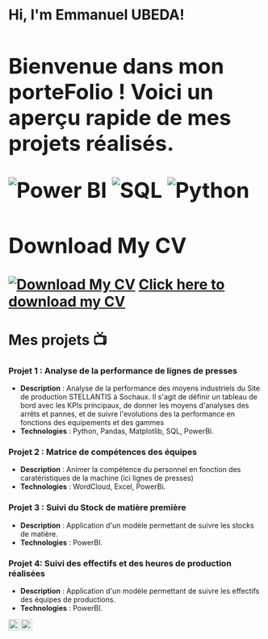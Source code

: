 <h1>Hi, I'm Emmanuel UBEDA! <br/><a 

<!-- My Portfolio  CECI EST UN MODELE -->
<h2> Bienvenue dans mon porteFolio ! Voici un aperçu rapide de mes projets réalisés.

<!--
Welcome to my portfolio! Here you can find my projects and details about my experience.
![Power BI](https://img.shields.io/badge/Business%20Intelligence-Power%20BI-informational?style=flat&logo=powerbi&color=F2C811)
![SQL](https://img.shields.io/badge/Database-SQL-informational?style=flat&logo=sqlite&color=003B57)
# ![JavaScript](https://img.shields.io/badge/Code-JavaScript-informational?style=flat&logo=javascript&color=F7DF1E)
![Python](https://img.shields.io/badge/Code-Python-informational?style=flat&logo=python&color=3776AB)
# ![PHP](https://img.shields.io/badge/Code-PHP-informational?style=flat&logo=php&color=777BB4)
# ![Laravel](https://img.shields.io/badge/Framework-Laravel-informational?style=flat&logo=laravel&color=FF2D20)
# ![Next.js](https://img.shields.io/badge/Framework-Next.js-informational?style=flat&logo=next.js&color=000000)
# ![Vercel](https://img.shields.io/badge/Deployment-Vercel-informational?style=flat&logo=vercel&color=000000)
# ![AWS](https://img.shields.io/badge/Cloud-AWS-informational?style=flat&logo=amazon-aws&color=232F3E)
# ![Linux](https://img.shields.io/badge/System-Linux-informational?style=flat&logo=linux&color=FCC624)

# <img width="1386" alt="Capture d'écran 2024-11-08 à 16 53 40" src="https://github.com/user-attachments/assets/d91d82f9-8bb1-44a8-ab93-dbe43959c731" />
<h2>:male-technologist: Data Analysis Development Projects:</h2>

# - <b>Final study cas with databird</b>
#   - [Praciting DS & Algos in Python](https://github.com/joshmadakor1/Algorithms-Practice)

# <h2>📺 Popular YouTube Videos</h2>
#- [How to get into Cybersecurity Starting From Zero](https://www.youtube.com/watch?v=a83ASGn_V_s)
-->

![Power BI](https://img.shields.io/badge/Business%20Intelligence-Power%20BI-informational?style=flat&logo=powerbi&color=F2C811)
![SQL](https://img.shields.io/badge/Database-SQL-informational?style=flat&logo=sqlite&color=003B57)
![Python](https://img.shields.io/badge/Code-Python-informational?style=flat&logo=python&color=3776AB)

## Download My CV

[![Download My CV](https://img.shields.io/badge/Download%20My%20CV-blue)](https://github.com/UBEDA-DataPerf/ManuUbeda/blob/d2d7a0f27ac7bfa964f32cd80b2c8f717136f068/CV%20Ubeda.pdf)
[Click here to download my CV](https://github.com/UBEDA-DataPerf/ManuUbeda/blob/d2d7a0f27ac7bfa964f32cd80b2c8f717136f068/CV%20Ubeda.pdf)



# Mes projets 📺

### Projet 1 : Analyse de la performance de lignes de presses   
- **Description** : Analyse de la performance des moyens industriels du Site de production STELLANTIS à Sochaux. Il s'agit de définir un tableau de bord avec les KPIs principaux, de donner les moyens d'analyses des arrêts et pannes, et de suivre l'evolutions des la performance en fonctions des equipements et des gammes  
- **Technologies** : Python, Pandas, Matplotlib, SQL, PowerBi.
<!-- [Lien vers le projet](https://github.com/Yacine-Hamdi/Netflix)
- <!--- **Lien vers le projet** : [lien vers le projet GitHub]() -->

### Projet 2 : Matrice de compétences des équipes
- **Description** : Animer la compétence du personnel en fonction des caratéristiques de la machine (ici lignes de presses)
- **Technologies** : WordCloud, Excel, PowerBi.
<!--- **Lien vers le projet** : [lien vers le projet GitHub]() -->

### Projet 3 : Suivi du Stock de matière première
- **Description** : Application d'un modèle permettant de suivre les stocks de matière.
- **Technologies** : PowerBI.
<!--- **Lien vers le projet** : [lien vers le projet GitHub]() -->

### Projet 4: Suivi des effectifs et des heures de production réalisées
- **Description** : Application d'un modèle permettant de suivre les effectifs des équipes de productions.
- **Technologies** : PowerBI.
<!--- **Lien vers le projet** : [lien vers le projet GitHub]() -->


[<img align="left" alt="JoshMadakor | YouTube" width="22px" src="https://cdn.jsdelivr.net/npm/simple-icons@v3/icons/youtube.svg" />][youtube]
[<img align="left" alt="JoshMadakor | LinkedIn" width="22px" src="https://cdn.jsdelivr.net/npm/simple-icons@v3/icons/linkedin.svg" />][linkedin]

[youtube]: www.youtube.com/@EmmanuelUBEDA-y6w
[linkedin]: www.linkedin.com/in/emmanuel-ubeda-3b997282

<!--
**joshmadakor1/joshmadakor1** is a ✨ _special_ ✨ repository because its `README.md` (this file) appears on your GitHub profile.

Here are some ideas to get you started:

- 🔭 I'm currently working on ...
- 🌱 I'm currently learning ...
- 👯 I'm looking to collaborate on ...
- 🤔 I'm looking for help with ...
- 💬 Ask me about ...
- 📫 How to reach me: ...
- 😄 Pronouns: ...
- ⚡ Fun fact: ...

Code to use : 
# Header Examples

# H1 Header
## H2 Header
### H3 Header

---

## Text Formatting

**Bold Text**

*Italic Text*

**_Bold and Italic Text_**

~~Strikethrough~~

---

## Lists

### Unordered List
- Item 1
- Item 2
  - Subitem 2.1
  - Subitem 2.2

### Ordered List
1. First item
2. Second item
   1. Subitem 2.1
   2. Subitem 2.2

---

## Links and Images

### Link
[GitHub](https://github.com)

### Image
![GitHub Logo](https://github.githubassets.com/images/modules/logos_page/GitHub-Mark.png)

